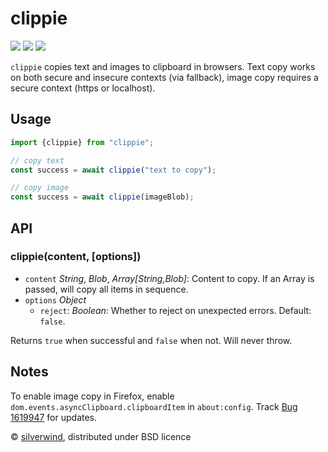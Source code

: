 # clippie
[![](https://img.shields.io/npm/v/clippie.svg?style=flat)](https://www.npmjs.org/package/clippie) [![](https://img.shields.io/npm/dm/clippie.svg)](https://www.npmjs.org/package/clippie) [![](https://img.shields.io/bundlephobia/minzip/clippie.svg)](https://bundlephobia.com/package/clippie)

`clippie` copies text and images to clipboard in browsers. Text copy works on both secure and insecure contexts (via fallback), image copy requires a secure context (https or localhost).

## Usage

```js
import {clippie} from "clippie";

// copy text
const success = await clippie("text to copy");

// copy image
const success = await clippie(imageBlob);
```

## API
### clippie(content, [options])

- `content` *String*, *Blob*, *Array[String,Blob]*: Content to copy. If an Array is passed, will copy all items in sequence.
- `options` *Object*
  - `reject`: *Boolean*: Whether to reject on unexpected errors. Default: `false`.

Returns `true` when successful and `false` when not. Will never throw.

## Notes

To enable image copy in Firefox, enable `dom.events.asyncClipboard.clipboardItem` in `about:config`. Track [Bug 1619947](https://bugzilla.mozilla.org/show_bug.cgi?id=1619947) for updates.

© [silverwind](https://github.com/silverwind), distributed under BSD licence
